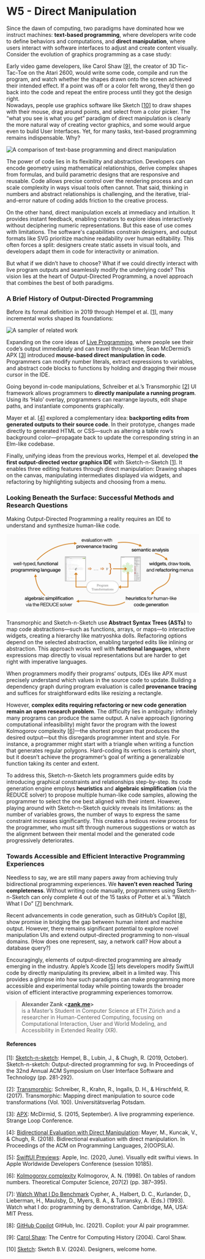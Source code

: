 # W5 - Direct Manipulation

Since the dawn of computing, two paradigms have dominated how we instruct machines: **text-based programming**, where developers write code to define behaviors and computations, and **direct manipulation**, where users interact with software interfaces to adjust and create content visually. Consider the evolution of graphics programming as a case study:

Early video game developers, like Carol Shaw \[[9](#references)\], the creator of 3D Tic-Tac-Toe on the Atari 2600, would write some code, compile and run the program, and watch whether the shapes drawn onto the screen achieved their intended effect. If a point was off or a color felt wrong, they’d then go back into the code and repeat the entire process until they got the design right.  
Nowadays, people use graphics software like Sketch \[[10](#references)\] to draw shapes with their mouse, drag around points, and select from a color picker. The “what you see is what you get” paradigm of direct manipulation is clearly the more natural way of creating vector graphics, and some would argue even to build User Interfaces. Yet, for many tasks, text-based programming remains indispensable. Why?

![A comparison of text-base programming and direct manipulation](./w5-direct-manipulation-media/intro.png)

The power of code lies in its flexibility and abstraction. Developers can encode geometry using mathematical relationships, derive complex shapes from formulas, and build parametric designs that are responsive and reusable. Code allows precise control over the rendering process and can scale complexity in ways visual tools often cannot. That said, thinking in numbers and abstract relationships is challenging, and the iterative, trial-and-error nature of coding adds friction to the creative process.

On the other hand, direct manipulation excels at immediacy and intuition. It provides instant feedback, enabling creators to explore ideas interactively without deciphering numeric representations. But this ease of use comes with limitations. The software's capabilities constrain designers, and output formats like SVG prioritize machine readability over human editability. This often forces a split: designers create static assets in visual tools, and developers adapt them in code for interactivity or animation.

But what if we didn’t have to choose? What if we could directly interact with live program outputs and seamlessly modify the underlying code? This vision lies at the heart of Output-Directed Programming, a novel approach that combines the best of both paradigms.

### A Brief History of Output-Directed Programming

Before its formal definition in 2019 through Hempel et al. \[[1](#references)\], many incremental works shaped its foundations:

![A sampler of related work](./w5-direct-manipulation-media/related-work.png)

Expanding on the core ideas of [Live Programming](./w6-live-programming.md), where people see their code’s output immediately and can travel through time, Sean McDermid’s APX \[[3](#references)\] introduced **mouse-based direct manipulation in code**. Programmers can modify number literals, extract expressions to variables, and abstract code blocks to functions by holding and dragging their mouse cursor in the IDE.

Going beyond in-code manipulations, Schreiber et al.’s Transmorphic \[[2](#references)\] UI framework allows programmers to **directly manipulate a running program**. Using its ‘Halo’ overlay, programmers can rearrange layouts, edit shape paths, and instantiate components graphically.

Mayer et al. \[[4](#references)\] explored a complementary idea: **backporting edits from generated outputs to their source code**. In their prototype, changes made directly to generated HTML or CSS—such as altering a table row’s background color—propagate back to update the corresponding string in an Elm-like codebase.

Finally, unifying ideas from the previous works, Hempel et al. developed **the first output-directed vector graphics IDE** with Sketch-n-Sketch \[[1](#references)\]. It enables three editing features through direct manipulation: Drawing shapes on the canvas, manipulating intermediates displayed via widgets, and refactoring by highlighting subjects and choosing from a menu.

### Looking Beneath the Surface: Successful Methods and Research Questions

Making Output-Directed Programming a reality requires an IDE to understand and synthesize human-like code.

![An overview of existing methods](./w5-direct-manipulation-media/method.png)

Transmorphic and Sketch-n-Sketch use **Abstract Syntax Trees (ASTs)** to map code abstractions—such as functions, arrays, or maps—to interactive widgets, creating a hierarchy like matryoshka dolls. Refactoring options depend on the selected abstraction, enabling targeted edits like inlining or abstraction. This approach works well with **functional languages**, where expressions map directly to visual representations but are harder to get right with imperative languages.

When programmers modify their programs’ outputs, IDEs like APX must precisely understand which values in the source code to update. Building a dependency graph during program evaluation is called **provenance tracing** and suffices for straightforward edits like resizing a rectangle.

However, **complex edits requiring refactoring or new code generation remain an open research problem**. The difficulty lies in ambiguity: infinitely many programs can produce the same output. A naïve approach (ignoring computational infeasibility) might favor the program with the lowest Kolmogorov complexity \[[6](#references)\]—the shortest program that produces the desired output—but this disregards programmer intent and style. For instance, a programmer might start with a triangle when writing a function that generates regular polygons. Hard-coding its vertices is certainly short, but it doesn’t achieve the programmer’s goal of writing a generalizable function taking its center and extent.

To address this, Sketch-n-Sketch lets programmers guide edits by introducing graphical constraints and relationships step-by-step. Its code generation engine employs **heuristics** and **algebraic simplification** (via the REDUCE solver) to propose multiple human-like code samples, allowing the programmer to select the one best aligned with their intent. However, playing around with Sketch-n-Sketch quickly reveals its limitations: as the number of variables grows, the number of ways to express the same constraint increases significantly. This creates a tedious review process for the programmer, who must sift through numerous suggestions or watch as the alignment between their mental model and the generated code progressively deteriorates.

### Towards Accessible and Efficient Interactive Programming Experiences

Needless to say, we are still many papers away from achieving truly bidirectional programming experiences. We **haven’t even reached Turing completeness**. Without writing code manually, programmers using Sketch-n-Sketch can only complete 4 out of the 15 tasks of Potter et al.’s “Watch What I Do” \[[7](#references)\] benchmark.

Recent advancements in code generation, such as GitHub’s Copilot \[[8](#references)\], show promise in bridging the gap between human intent and machine output. However, there remains significant potential to explore novel manipulation UIs and extend output-directed programming to non-visual domains. (How does one represent, say, a network call? How about a database query?)

Encouragingly, elements of output-directed programming are already emerging in the industry. Apple’s Xcode \[[5](#references)\] lets developers modify SwiftUI code by directly manipulating its preview, albeit in a limited way. This provides a glimpse into how such paradigms can make programming more accessible and experimental today while pointing towards the broader vision of efficient interactive programming experiences tomorrow.

> **Alexander Zank <[zank.me](https://zank.me)>**  
> is a Master’s Student in Computer Science at ETH Zürich and a researcher in Human-Centered Computing, focusing on Computational Interaction, User and World Modeling, and Accessibility in Extended Reality (XR).

#### References

\[1\]: [Sketch-n-sketch](https://ravichugh.github.io/sketch-n-sketch/): Hempel, B., Lubin, J., & Chugh, R. (2019, October). Sketch-n-sketch: Output-directed programming for svg. In Proceedings of the 32nd Annual ACM Symposium on User Interface Software and Technology (pp. 281-292).

\[2\]: [Transmorphic](https://publishup.uni-potsdam.de/frontdoor/index/index/docId/9830): Schreiber, R., Krahn, R., Ingalls, D. H., & Hirschfeld, R. (2017). Transmorphic: Mapping direct manipulation to source code transformations (Vol. 100). Universitätsverlag Potsdam.

\[3\]: [APX](https://www.youtube.com/watch?v=YLrdhFEAiqo): McDirmid, S. (2015, September). A live programming experience. Strange Loop Conference.

\[4\]: [Bidirectional Evaluation with Direct Manipulation](https://doi.org/10.1145/3276497): Mayer, M., Kuncak, V., & Chugh, R. (2018). Bidirectional evaluation with direct manipulation. In Proceedings of the ACM on Programming Languages, 2(OOPSLA).

\[5\]: [SwiftUI Previews](https://developer.apple.com/videos/play/wwdc2020/10185): Apple, Inc. (2020, June). Visually edit swiftui views. In Apple Worldwide Developers Conference (session 10185).

\[6\]: [Kolmogorov complexity](<https://doi.org/10.1016/S0304-3975(98)00075-9>) Kolmogorov, A. N. (1998). On tables of random numbers. Theoretical Computer Science, 207(2) (pp. 387–395).

\[7\]: [Watch What I Do Benchmark](https://dl.acm.org/doi/book/10.5555/168080) Cypher, A., Halbert, D. C., Kurlander, D., Lieberman, H., Maulsby, D., Myers, B. A., & Turransky, A. (Eds.) (1993). Watch what I do: programming by demonstration. Cambridge, MA, USA: MIT Press.

\[8\]: [GitHub Copilot](https://copilot.github.com) GitHub, Inc. (2021). Copilot: your AI pair programmer.

\[9\]: [Carol Shaw](https://www.computinghistory.org.uk/det/47370/Carol-Shaw/): The Centre for
Computing History (2004). Carol Shaw.

\[10\] [Sketch](https://www.sketch.com): Sketch B.V. (2024). Designers, welcome home.
